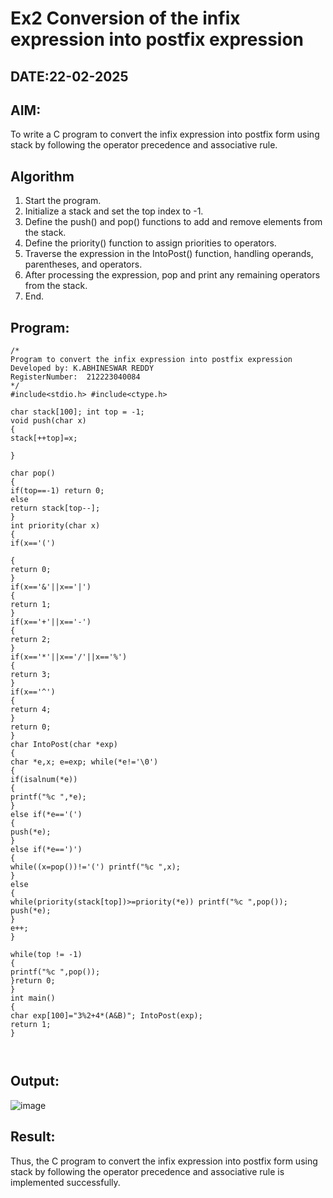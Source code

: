 # Ex2 Conversion of the infix expression into postfix expression
## DATE:22-02-2025
## AIM:
To write a C program to convert the infix expression into postfix form using stack by following the operator precedence and associative rule.

## Algorithm
1.   Start the program.
2.	Initialize a stack and set the top index to -1.
3.	Define the push() and pop() functions to add and remove elements from the stack.
4.	Define the priority() function to assign priorities to operators.
5.	Traverse the expression in the IntoPost() function, handling operands, parentheses, and operators.
6.	After processing the expression, pop and print any remaining operators from the stack.
7.	End.   

## Program:
```
/*
Program to convert the infix expression into postfix expression
Developed by: K.ABHINESWAR REDDY 
RegisterNumber:  212223040084
*/
#include<stdio.h> #include<ctype.h>

char stack[100]; int top = -1;
void push(char x)
{
stack[++top]=x;

}

char pop()
{
if(top==-1) return 0;
else
return stack[top--];
}
int priority(char x)
{
if(x=='(')
 
{
return 0;
}
if(x=='&'||x=='|')
{
return 1;
}
if(x=='+'||x=='-')
{
return 2;
}
if(x=='*'||x=='/'||x=='%')
{
return 3;
}
if(x=='^')
{
return 4;
}
return 0;
}
char IntoPost(char *exp)
{
char *e,x; e=exp; while(*e!='\0')
{
if(isalnum(*e))
{
printf("%c ",*e);
}
else if(*e=='(')
{
push(*e);
}
else if(*e==')')
{
while((x=pop())!='(') printf("%c ",x);
}
else
{
while(priority(stack[top])>=priority(*e)) printf("%c ",pop());
push(*e);
}
e++;
}
 
while(top != -1)
{
printf("%c ",pop());
}return 0;
}
int main()
{
char exp[100]="3%2+4*(A&B)"; IntoPost(exp);
return 1;
}



```

## Output:

![image](https://github.com/user-attachments/assets/5aa75e0d-e7c4-4ee0-a095-e35dcdbcf93c)


## Result:
Thus, the C program to convert the infix expression into postfix form using stack by following the operator precedence and associative rule is implemented successfully.
